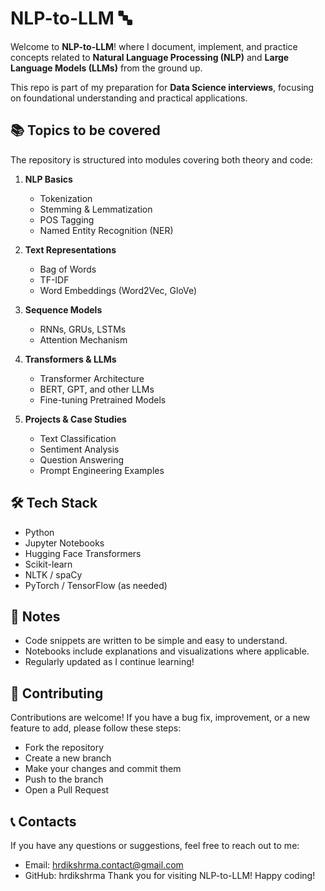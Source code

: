 
# NLP-to-LLM 🔤

Welcome to **NLP-to-LLM**! where I document, implement, and practice concepts related to **Natural Language Processing (NLP)** and **Large Language Models (LLMs)** from the ground up.

This repo is part of my preparation for **Data Science interviews**, focusing on foundational understanding and practical applications.


## 📚 Topics to be covered

The repository is structured into modules covering both theory and code:

1. **NLP Basics**
   - Tokenization
   - Stemming & Lemmatization
   - POS Tagging
   - Named Entity Recognition (NER)

2. **Text Representations**
   - Bag of Words
   - TF-IDF
   - Word Embeddings (Word2Vec, GloVe)

3. **Sequence Models**
   - RNNs, GRUs, LSTMs
   - Attention Mechanism

4. **Transformers & LLMs**
   - Transformer Architecture
   - BERT, GPT, and other LLMs
   - Fine-tuning Pretrained Models

5. **Projects & Case Studies**
   - Text Classification
   - Sentiment Analysis
   - Question Answering
   - Prompt Engineering Examples
## 🛠️ Tech Stack

- Python
- Jupyter Notebooks
- Hugging Face Transformers
- Scikit-learn
- NLTK / spaCy
- PyTorch / TensorFlow (as needed)
## 📌 Notes

- Code snippets are written to be simple and easy to understand.
- Notebooks include explanations and visualizations where applicable.
- Regularly updated as I continue learning!
## 🤝 Contributing

Contributions are welcome! If you have a bug fix, improvement, or a new feature to add, please follow these steps:
- Fork the repository
- Create a new branch
- Make your changes and commit them
- Push to the branch
- Open a Pull Request
## 📞 Contacts

If you have any questions or suggestions, feel free to reach out to me:
- Email: hrdikshrma.contact@gmail.com
- GitHub: hrdikshrma
Thank you for visiting NLP-to-LLM! Happy coding!